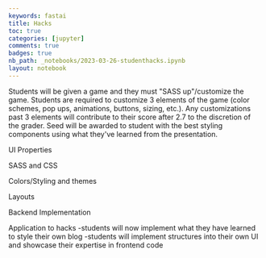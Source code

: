 ```yaml
---
keywords: fastai
title: Hacks
toc: true
categories: [jupyter]
comments: true
badges: true
nb_path: _notebooks/2023-03-26-studenthacks.ipynb
layout: notebook
---
```


<!--
#################################################
### THIS FILE WAS AUTOGENERATED! DO NOT EDIT! ###
#################################################
# file to edit: _notebooks/2023-03-26-studenthacks.ipynb
-->

<div class="container" id="notebook-container">
        
<div class="cell border-box-sizing text_cell rendered"><div class="inner_cell">
<div class="text_cell_render border-box-sizing rendered_html">
<p>Students will be given a game and they must "SASS up"/customize the game. Students are required to customize 3 elements of the game (color schemes, pop ups, animations, buttons, sizing, etc.). Any customizations past 3 elements will contribute to their score after 2.7 to the discretion of the grader. Seed will be awarded to student with the best styling components using what they've learned from the presentation.</p>

</div>
</div>
</div>
<div class="cell border-box-sizing text_cell rendered"><div class="inner_cell">
<div class="text_cell_render border-box-sizing rendered_html">
<p>UI Properties</p>

</div>
</div>
</div>
<div class="cell border-box-sizing text_cell rendered"><div class="inner_cell">
<div class="text_cell_render border-box-sizing rendered_html">
<p>SASS and CSS</p>

</div>
</div>
</div>
<div class="cell border-box-sizing text_cell rendered"><div class="inner_cell">
<div class="text_cell_render border-box-sizing rendered_html">
<p>Colors/Styling and themes</p>

</div>
</div>
</div>
<div class="cell border-box-sizing text_cell rendered"><div class="inner_cell">
<div class="text_cell_render border-box-sizing rendered_html">
<p>Layouts</p>

</div>
</div>
</div>
<div class="cell border-box-sizing text_cell rendered"><div class="inner_cell">
<div class="text_cell_render border-box-sizing rendered_html">
<p>Backend Implementation</p>

</div>
</div>
</div>
<div class="cell border-box-sizing text_cell rendered"><div class="inner_cell">
<div class="text_cell_render border-box-sizing rendered_html">
<p>Application to hacks
-students will now implement what they have learned to style their own blog
-students will implement structures into their own UI and showcase their expertise in frontend code</p>

</div>
</div>
</div>
</div>
 

